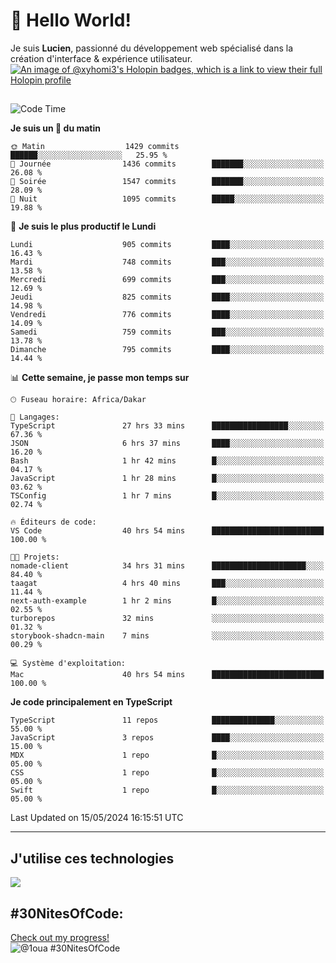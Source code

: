 # 👋 Hello World!

Je suis **Lucien**, passionné du développement web spécialisé dans la création d'interface & expérience utilisateur.
[![An image of @xyhomi3's Holopin badges, which is a link to view their full Holopin profile](https://holopin.me/xyhomi3)](https://holopin.io/@xyhomi3)

##

<!--START_SECTION:waka-->
![Code Time](http://img.shields.io/badge/Code%20Time-1%2C187%20hrs-blue)

**Je suis un 🐤 du matin** 

```text
🌞 Matin                  1429 commits        ██████░░░░░░░░░░░░░░░░░░░   25.95 % 
🌆 Journée                1436 commits        ███████░░░░░░░░░░░░░░░░░░   26.08 % 
🌃 Soirée                 1547 commits        ███████░░░░░░░░░░░░░░░░░░   28.09 % 
🌙 Nuit                   1095 commits        █████░░░░░░░░░░░░░░░░░░░░   19.88 % 
```
📅 **Je suis le plus productif le Lundi** 

```text
Lundi                    905 commits         ████░░░░░░░░░░░░░░░░░░░░░   16.43 % 
Mardi                    748 commits         ███░░░░░░░░░░░░░░░░░░░░░░   13.58 % 
Mercredi                 699 commits         ███░░░░░░░░░░░░░░░░░░░░░░   12.69 % 
Jeudi                    825 commits         ████░░░░░░░░░░░░░░░░░░░░░   14.98 % 
Vendredi                 776 commits         ████░░░░░░░░░░░░░░░░░░░░░   14.09 % 
Samedi                   759 commits         ███░░░░░░░░░░░░░░░░░░░░░░   13.78 % 
Dimanche                 795 commits         ████░░░░░░░░░░░░░░░░░░░░░   14.44 % 
```


📊 **Cette semaine, je passe mon temps sur** 

```text
🕑︎ Fuseau horaire: Africa/Dakar

💬 Langages: 
TypeScript               27 hrs 33 mins      █████████████████░░░░░░░░   67.36 % 
JSON                     6 hrs 37 mins       ████░░░░░░░░░░░░░░░░░░░░░   16.20 % 
Bash                     1 hr 42 mins        █░░░░░░░░░░░░░░░░░░░░░░░░   04.17 % 
JavaScript               1 hr 28 mins        █░░░░░░░░░░░░░░░░░░░░░░░░   03.62 % 
TSConfig                 1 hr 7 mins         █░░░░░░░░░░░░░░░░░░░░░░░░   02.74 % 

🔥 Éditeurs de code: 
VS Code                  40 hrs 54 mins      █████████████████████████   100.00 % 

🐱‍💻 Projets: 
nomade-client            34 hrs 31 mins      █████████████████████░░░░   84.40 % 
taagat                   4 hrs 40 mins       ███░░░░░░░░░░░░░░░░░░░░░░   11.44 % 
next-auth-example        1 hr 2 mins         █░░░░░░░░░░░░░░░░░░░░░░░░   02.55 % 
turborepos               32 mins             ░░░░░░░░░░░░░░░░░░░░░░░░░   01.32 % 
storybook-shadcn-main    7 mins              ░░░░░░░░░░░░░░░░░░░░░░░░░   00.29 % 

💻 Système d'exploitation: 
Mac                      40 hrs 54 mins      █████████████████████████   100.00 % 
```

**Je code principalement en TypeScript** 

```text
TypeScript               11 repos            ██████████████░░░░░░░░░░░   55.00 % 
JavaScript               3 repos             ████░░░░░░░░░░░░░░░░░░░░░   15.00 % 
MDX                      1 repo              █░░░░░░░░░░░░░░░░░░░░░░░░   05.00 % 
CSS                      1 repo              █░░░░░░░░░░░░░░░░░░░░░░░░   05.00 % 
Swift                    1 repo              █░░░░░░░░░░░░░░░░░░░░░░░░   05.00 % 
```




 Last Updated on 15/05/2024 16:15:51 UTC
<!--END_SECTION:waka-->
---

## J'utilise ces technologies

<p align="left">
  <a href="https://skillicons.dev">
    <img src="https://skillicons.dev/icons?i=ts,js,md,scss,tailwind,react,redux,docker,express,astro,vite,nextjs,vercel,figma,ableton" />
  </a>
</p>

## #30NitesOfCode:
  [Check out my progress!](https://www.codedex.io/@1oua/30-nites-of-code)  
  ![@1oua #30NitesOfCode](https://www.codedex.io/api/petStatus?user=1oua)
